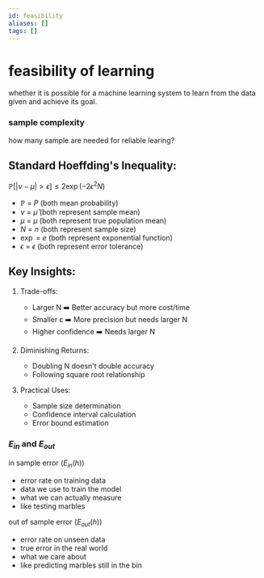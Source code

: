 ```yaml
---
id: feasibility
aliases: []
tags: []
---
```


# feasibility of learning

whether it is possible for a machine learning system to learn from the data given and achieve its goal.

### sample complexity

how many sample are needed for reliable learing?

## Standard Hoeffding's Inequality:

$\mathbb{P}[|\nu-\mu| > \epsilon] \leq 2\exp(-2\epsilon^2N)$

- $\mathbb{P}$ = $P$ (both mean probability)
- $\nu$ = $\hat{\mu}$ (both represent sample mean)
- $\mu$ = $\mu$ (both represent true population mean)
- $N$ = $n$ (both represent sample size)
- $\exp$ = $e$ (both represent exponential function)
- $\epsilon$ = $\epsilon$ (both represent error tolerance)

## Key Insights:

1. Trade-offs:

   - Larger N ➡️ Better accuracy but more cost/time
   - Smaller ε ➡️ More precision but needs larger N
   - Higher confidence ➡️ Needs larger N

2. Diminishing Returns:

   - Doubling N doesn't double accuracy
   - Following square root relationship

3. Practical Uses:
   - Sample size determination
   - Confidence interval calculation
   - Error bound estimation

### $E_{in}$ and $E_{out}$

in sample error ($E_{in}(h)$)

- error rate on training data
- data we use to train the model
- what we can actually measure
- like testing marbles

out of sample error ($E_{out}(h)$)

- error rate on unseen data
- true error in the real world
- what we care about
- like predicting marbles still in the bin
